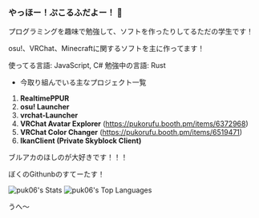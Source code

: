 ### やっほー！ぷこるふだよー！ 👋

プログラミングを趣味で勉強して、ソフトを作ったりしてるただの学生です！

osu!、VRChat、Minecraftに関するソフトを主に作ってます！

使ってる言語: JavaScript, C#
勉強中の言語: Rust

- 今取り組んでいる主なプロジェクト一覧
1. **RealtimePPUR**
2. **osu! Launcher**
3. **vrchat-Launcher**
4. **VRChat Avatar Explorer** (https://pukorufu.booth.pm/items/6372968)
5. **VRChat Color Changer** (https://pukorufu.booth.pm/items/6519471)
6. **IkanClient (Private Skyblock Client)**

ブルアカのほしのが大好きです！！！

ぼくのGithunbのすてーたす！

![puk06's Stats](https://github-readme-stats.vercel.app/api?username=puk06&theme=react&show_icons=true&hide_border=true&count_private=true)
![puk06's Top Languages](https://github-readme-stats.vercel.app/api/top-langs/?username=puk06&theme=react&show_icons=true&hide_border=true&layout=compact)

うへ〜
